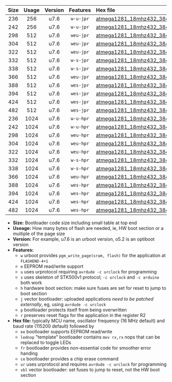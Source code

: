 |Size|Usage|Version|Features|Hex file|
|:-:|:-:|:-:|:-:|:--|
|236|256|u7.6|`w-u-jpr`|[atmega1281_18mhz432_38400bps_ur_vbl.hex](https://raw.githubusercontent.com/stefanrueger/urboot/main//atmega1281_18mhz432_38400bps_ur_vbl.hex)|
|242|256|u7.6|`w-u-jpr`|[atmega1281_18mhz432_38400bps_lednop_ur_vbl.hex](https://raw.githubusercontent.com/stefanrueger/urboot/main//atmega1281_18mhz432_38400bps_lednop_ur_vbl.hex)|
|298|512|u7.6|`weu-jpr`|[atmega1281_18mhz432_38400bps_ee_ur_vbl.hex](https://raw.githubusercontent.com/stefanrueger/urboot/main//atmega1281_18mhz432_38400bps_ee_ur_vbl.hex)|
|304|512|u7.6|`weu-jpr`|[atmega1281_18mhz432_38400bps_ee_lednop_ur_vbl.hex](https://raw.githubusercontent.com/stefanrueger/urboot/main//atmega1281_18mhz432_38400bps_ee_lednop_ur_vbl.hex)|
|322|512|u7.6|`weu-jpr`|[atmega1281_18mhz432_38400bps_ee_lednop_fr_ur_vbl.hex](https://raw.githubusercontent.com/stefanrueger/urboot/main//atmega1281_18mhz432_38400bps_ee_lednop_fr_ur_vbl.hex)|
|332|512|u7.6|`w-s-jpr`|[atmega1281_18mhz432_38400bps_vbl.hex](https://raw.githubusercontent.com/stefanrueger/urboot/main//atmega1281_18mhz432_38400bps_vbl.hex)|
|338|512|u7.6|`w-s-jpr`|[atmega1281_18mhz432_38400bps_lednop_vbl.hex](https://raw.githubusercontent.com/stefanrueger/urboot/main//atmega1281_18mhz432_38400bps_lednop_vbl.hex)|
|366|512|u7.6|`weu-jpr`|[atmega1281_18mhz432_38400bps_ee_lednop_fr_ce_ur_vbl.hex](https://raw.githubusercontent.com/stefanrueger/urboot/main//atmega1281_18mhz432_38400bps_ee_lednop_fr_ce_ur_vbl.hex)|
|388|512|u7.6|`wes-jpr`|[atmega1281_18mhz432_38400bps_ee_vbl.hex](https://raw.githubusercontent.com/stefanrueger/urboot/main//atmega1281_18mhz432_38400bps_ee_vbl.hex)|
|394|512|u7.6|`wes-jpr`|[atmega1281_18mhz432_38400bps_ee_lednop_vbl.hex](https://raw.githubusercontent.com/stefanrueger/urboot/main//atmega1281_18mhz432_38400bps_ee_lednop_vbl.hex)|
|424|512|u7.6|`wes-jpr`|[atmega1281_18mhz432_38400bps_ee_lednop_fr_vbl.hex](https://raw.githubusercontent.com/stefanrueger/urboot/main//atmega1281_18mhz432_38400bps_ee_lednop_fr_vbl.hex)|
|482|512|u7.6|`wes-jpr`|[atmega1281_18mhz432_38400bps_ee_lednop_fr_ce_vbl.hex](https://raw.githubusercontent.com/stefanrueger/urboot/main//atmega1281_18mhz432_38400bps_ee_lednop_fr_ce_vbl.hex)|
|236|1024|u7.6|`w-u-hpr`|[atmega1281_18mhz432_38400bps_ur.hex](https://raw.githubusercontent.com/stefanrueger/urboot/main//atmega1281_18mhz432_38400bps_ur.hex)|
|242|1024|u7.6|`w-u-hpr`|[atmega1281_18mhz432_38400bps_lednop_ur.hex](https://raw.githubusercontent.com/stefanrueger/urboot/main//atmega1281_18mhz432_38400bps_lednop_ur.hex)|
|298|1024|u7.6|`weu-hpr`|[atmega1281_18mhz432_38400bps_ee_ur.hex](https://raw.githubusercontent.com/stefanrueger/urboot/main//atmega1281_18mhz432_38400bps_ee_ur.hex)|
|304|1024|u7.6|`weu-hpr`|[atmega1281_18mhz432_38400bps_ee_lednop_ur.hex](https://raw.githubusercontent.com/stefanrueger/urboot/main//atmega1281_18mhz432_38400bps_ee_lednop_ur.hex)|
|322|1024|u7.6|`weu-hpr`|[atmega1281_18mhz432_38400bps_ee_lednop_fr_ur.hex](https://raw.githubusercontent.com/stefanrueger/urboot/main//atmega1281_18mhz432_38400bps_ee_lednop_fr_ur.hex)|
|332|1024|u7.6|`w-s-hpr`|[atmega1281_18mhz432_38400bps.hex](https://raw.githubusercontent.com/stefanrueger/urboot/main//atmega1281_18mhz432_38400bps.hex)|
|338|1024|u7.6|`w-s-hpr`|[atmega1281_18mhz432_38400bps_lednop.hex](https://raw.githubusercontent.com/stefanrueger/urboot/main//atmega1281_18mhz432_38400bps_lednop.hex)|
|366|1024|u7.6|`weu-hpr`|[atmega1281_18mhz432_38400bps_ee_lednop_fr_ce_ur.hex](https://raw.githubusercontent.com/stefanrueger/urboot/main//atmega1281_18mhz432_38400bps_ee_lednop_fr_ce_ur.hex)|
|388|1024|u7.6|`wes-hpr`|[atmega1281_18mhz432_38400bps_ee.hex](https://raw.githubusercontent.com/stefanrueger/urboot/main//atmega1281_18mhz432_38400bps_ee.hex)|
|394|1024|u7.6|`wes-hpr`|[atmega1281_18mhz432_38400bps_ee_lednop.hex](https://raw.githubusercontent.com/stefanrueger/urboot/main//atmega1281_18mhz432_38400bps_ee_lednop.hex)|
|424|1024|u7.6|`wes-hpr`|[atmega1281_18mhz432_38400bps_ee_lednop_fr.hex](https://raw.githubusercontent.com/stefanrueger/urboot/main//atmega1281_18mhz432_38400bps_ee_lednop_fr.hex)|
|482|1024|u7.6|`wes-hpr`|[atmega1281_18mhz432_38400bps_ee_lednop_fr_ce.hex](https://raw.githubusercontent.com/stefanrueger/urboot/main//atmega1281_18mhz432_38400bps_ee_lednop_fr_ce.hex)|

- **Size:** Bootloader code size including small table at top end
- **Useage:** How many bytes of flash are needed, ie, HW boot section or a multiple of the page size
- **Version:** For example, u7.6 is an urboot version, o5.2 is an optiboot version
- **Features:**
  + `w` urboot provides `pgm_write_page(sram, flash)` for the application at `FLASHEND-4+1`
  + `e` EEPROM read/write support
  + `u` uses urprotocol requiring `avrdude -c urclock` for programming
  + `s` uses skeleton of STK500v1 protocol; `-c urclock` and `-c arduino` both work
  + `h` hardware boot section: make sure fuses are set for reset to jump to boot section
  + `j` vector bootloader: uploaded applications *need to be patched externally*, eg, using `avrdude -c urclock`
  + `p` bootloader protects itself from being overwritten
  + `r` preserves reset flags for the application in the register R2
- **Hex file:** typically MCU name, oscillator frequency (16 MHz default) and baud rate (115200 default) followed by
  + `ee` bootloader supports EEPROM read/write
  + `lednop` "template" bootloader contains `mov rx,rx` nops that can be replaced to toggle LEDs
  + `fr` bootloader provides non-essential code for smoother error handing
  + `ce` bootloader provides a chip erase command
  + `ur` uses urprotocol and requires `avrdude -c urclock` for programming
  + `vbl` vector bootloader: set fuses to jump to reset, not the HW boot section
